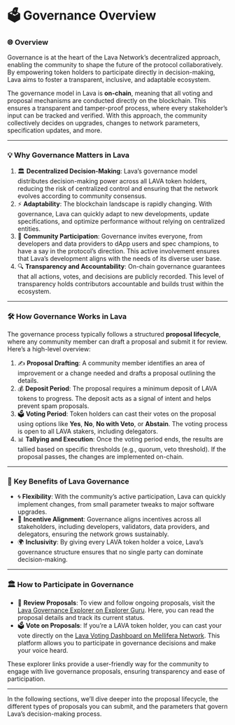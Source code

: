 # 🗳️ Governance Overview

### 🌐 **Overview**

Governance is at the heart of the Lava Network’s decentralized approach, enabling the community to shape the future of the protocol collaboratively. By empowering token holders to participate directly in decision-making, Lava aims to foster a transparent, inclusive, and adaptable ecosystem.

The governance model in Lava is **on-chain**, meaning that all voting and proposal mechanisms are conducted directly on the blockchain. This ensures a transparent and tamper-proof process, where every stakeholder’s input can be tracked and verified. With this approach, the community collectively decides on upgrades, changes to network parameters, specification updates, and more.

---

### 💡 **Why Governance Matters in Lava**

1. 🏛️ **Decentralized Decision-Making**: Lava’s governance model distributes decision-making power across all LAVA token holders, reducing the risk of centralized control and ensuring that the network evolves according to community consensus.
2. ⚡ **Adaptability**: The blockchain landscape is rapidly changing. With governance, Lava can quickly adapt to new developments, update specifications, and optimize performance without relying on centralized entities.
3. 🤝 **Community Participation**: Governance invites everyone, from developers and data providers to dApp users and spec champions, to have a say in the protocol’s direction. This active involvement ensures that Lava’s development aligns with the needs of its diverse user base.
4. 🔍 **Transparency and Accountability**: On-chain governance guarantees that all actions, votes, and decisions are publicly recorded. This level of transparency holds contributors accountable and builds trust within the ecosystem.

---

### 🛠️ **How Governance Works in Lava**

The governance process typically follows a structured **proposal lifecycle**, where any community member can draft a proposal and submit it for review. Here’s a high-level overview:

1. ✍️ **Proposal Drafting**: A community member identifies an area of improvement or a change needed and drafts a proposal outlining the details.
2. 💰 **Deposit Period**: The proposal requires a minimum deposit of LAVA tokens to progress. The deposit acts as a signal of intent and helps prevent spam proposals.
3. 🗳️ **Voting Period**: Token holders can cast their votes on the proposal using options like **Yes**, **No**, **No with Veto**, or **Abstain**. The voting process is open to all LAVA stakers, including delegators.
4. 📊 **Tallying and Execution**: Once the voting period ends, the results are tallied based on specific thresholds (e.g., quorum, veto threshold). If the proposal passes, the changes are implemented on-chain.

---

### 🎯 **Key Benefits of Lava Governance**

- 🌀 **Flexibility**: With the community’s active participation, Lava can quickly implement changes, from small parameter tweaks to major software upgrades.
- 🎯 **Incentive Alignment**: Governance aligns incentives across all stakeholders, including developers, validators, data providers, and delegators, ensuring the network grows sustainably.
- 🌍 **Inclusivity**: By giving every LAVA token holder a voice, Lava’s governance structure ensures that no single party can dominate decision-making.

---

### 🏛️ **How to Participate in Governance**

- 📄 **Review Proposals**: To view and follow ongoing proposals, visit the [Lava Governance Explorer on Explorer Guru](https://lava.explorers.guru/proposals). Here, you can read the proposal details and track its current status.
- 🗳️ **Vote on Proposals**: If you’re a LAVA token holder, you can cast your vote directly on the [Lava Voting Dashboard on Mellifera Network](https://lava-explorer.mellifera.network/lava/gov). This platform allows you to participate in governance decisions and make your voice heard.

These explorer links provide a user-friendly way for the community to engage with live governance proposals, ensuring transparency and ease of participation.

---

In the following sections, we’ll dive deeper into the proposal lifecycle, the different types of proposals you can submit, and the parameters that govern Lava’s decision-making process.
